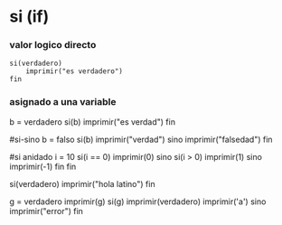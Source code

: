 
# si (if)


### valor logico directo
```
si(verdadero)
    imprimir("es verdadero")
fin
```

### asignado a una variable
b = verdadero
si(b)
    imprimir("es verdad")
fin

#si-sino
b = falso
si(b)
    imprimir("verdad")
sino
    imprimir("falsedad")
fin

#si anidado
i = 10
si(i == 0)
    imprimir(0)
sino si(i > 0)
        imprimir(1)
    sino
        imprimir(-1)
    fin
fin

si(verdadero)
    imprimir("hola latino")
fin

g = verdadero
imprimir(g)
si(g)
    imprimir(verdadero)
    imprimir('a')
sino
    imprimir("error")
fin
